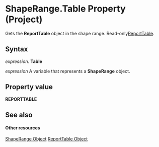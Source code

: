 
# ShapeRange.Table Property (Project)
Gets the  **ReportTable** object in the shape range. Read-only[ReportTable](db9846c7-fd53-ae5a-7a43-35dfc60f4fe4.md).

## Syntax

 _expression_. **Table**

 _expression_ A variable that represents a **ShapeRange** object.


## Property value

 **REPORTTABLE**


## See also


#### Other resources


[ShapeRange Object](315031aa-4b8c-424b-26e7-ce15897beb05.md)
[ReportTable Object](db9846c7-fd53-ae5a-7a43-35dfc60f4fe4.md)